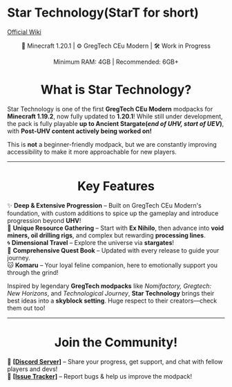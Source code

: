 # Star Technology(StarT for short)
<a href="https://trulyno.github.io/StarT-docs/">Official Wiki</a>
<p style="text-align: center;">🚀 Minecraft 1.20.1 | ⚙️ GregTech CEu Modern | 🛠️ Work in Progress</p>
<p style="text-align: center;">Minimum RAM: 4GB | Recommended: 6GB+</p>
<h1 style="text-align: center;">What is Star Technology?</h1>

Star Technology is one of the first **GregTech CEu Modern** modpacks for **Minecraft 1.19.2**, now fully updated to **1.20.1**! While still under development, the pack is fully playable **up to Ancient Stargate(_end of UHV, start of UEV_)**, with **Post-UHV content actively being worked on!**

This is **not** a beginner-friendly modpack, but we are constantly improving accessibility to make it more approachable for new players.

***

<h1 style="text-align: center;">Key Features</h1>

✨ **Deep & Extensive Progression** – Built on GregTech CEu Modern's foundation, with custom additions to spice up the gameplay and introduce progression beyond **UHV**!  
🌌 **Unique Resource Gathering** – Start with **Ex Nihilo**, then advance into **void miners, oil drilling rigs**, and complex but rewarding **processing lines**.  
🌀 **Dimensional Travel** – Explore the universe via **stargates**!  
📖 **Comprehensive Quest Book** – Updated with every release to guide your journey.  
🐱 **Komaru** – Your loyal feline companion, here to emotionally support you through the grind!

Inspired by legendary **GregTech modpacks** like _Nomifactory, Gregtech: New Horizons_, and _Technological Journey_, **Star Technology** brings their best ideas into a **skyblock setting**. Huge respect to their creators—check them out too!

***

<h1 style="text-align: center;">Join the Community!</h1>

💬 [**\[Discord Server\]**](https://discord.gg/startechnology) – Share your progress, get support, and chat with fellow players and devs!  
🐞 [**\[Issue Tracker\]**](https://github.com/trulyno/star-technology/issues) – Report bugs & help us improve the modpack!
